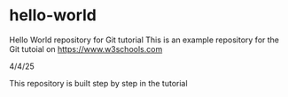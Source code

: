 # hello-world
Hello World repository for Git tutorial
This is an example repository for the Git tutoial on https://www.w3schools.com

4/4/25

This repository is built step by step in the tutorial
